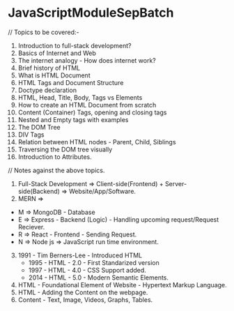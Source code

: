 # JavaScriptModuleSepBatch

// Topics to be covered:-

1. Introduction to full-stack development?
2. Basics of Internet and Web
3. The internet analogy - How does internet work?
4. Brief history of HTML
5. What is HTML Document
6. HTML Tags and Document Structure
7. Doctype declaration
8. HTML, Head, Title, Body, Tags vs Elements
9. How to create an HTML Document from scratch
10. Content (Container) Tags, opening and closing tags
11. Nested and Empty tags with examples
12. The DOM Tree
13. DIV Tags
14. Relation between HTML nodes - Parent, Child, Siblings
15. Traversing the DOM tree visually
16. Introduction to Attributes.



// Notes against the above topics.
1. Full-Stack Development => Client-side(Frontend) + Server-side(Backend) => Website/App/Software.
2. MERN => 
  - M => MongoDB - Database
  - E => Express - Backend (Logic) - Handling upcoming request/Request Reciever.
  - R => React - Frontend - Sending Request.
  - N => Node js => JavaScript run time environment.
3. 1991 - Tim Berners-Lee - Introduced HTML
   - 1995 - HTML - 2.0 - First Standarized version
   - 1997 - HTML - 4.0 - CSS Support added.
   - 2014 - HTML - 5.0 - Modern Semantic Elements.
4. HTML -  Foundational Element of Website - Hypertext Markup Language.
5. HTML - Adding the Content on the webpage.
6. Content - Text, Image, Videos, Graphs, Tables.